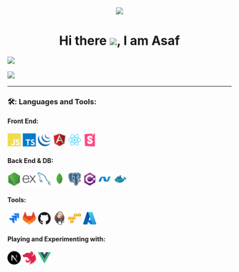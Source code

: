 <div id="header" align="center">
  <img src="https://media.giphy.com/media/HUE4sDmjViSkKqLY77/giphy.gif" width="150" />
  <h1>
    Hi there
    <img src="https://media.giphy.com/media/hvRJCLFzcasrR4ia7z/giphy.gif" width="30px"/>, I am Asaf
  </h1>
</div>

<a href="https://www.linkedin.com/in/barasaf/" target=”_blank”>
  <img src="https://img.shields.io/badge/LinkedIn-blue?logo=linkedin&logoColor=white&style=for-the-badge" />
</a>

![](https://komarev.com/ghpvc/?username=b-asaf)

---
### 🛠️: Languages and Tools:

#### Front End:
<div>
  <img src="https://github.com/devicons/devicon/blob/master/icons/javascript/javascript-plain.svg" width="30" height="30" alt="JS" title="JS" />
  <img src="https://github.com/devicons/devicon/blob/master/icons/typescript/typescript-plain.svg" width="30" height="30" alt="TS" title="TS" />
  <img src="https://github.com/devicons/devicon/blob/master/icons/jquery/jquery-original.svg" width="30" height="30" alt="jQuery" title="jQuery" />
  <img src="https://github.com/devicons/devicon/blob/master/icons/angularjs/angularjs-original.svg" width="30" height="30" alt="AngularJs" title="AngularJs" />
  <img src="https://github.com/devicons/devicon/blob/master/icons/react/react-original.svg" width="30" height="30" alt="React & React-Native" title="React & React-Native" />
  <img src="https://github.com/devicons/devicon/blob/master/icons/storybook/storybook-original.svg" width="30" height="30" alt=="Storybook" title="Storybook" />
</div>

#### Back End & DB:
<div>
  <img src="https://github.com/devicons/devicon/blob/master/icons/nodejs/nodejs-original.svg" width="30" height="30" alt="NodeJs" title="NodeJs" />
  <img src="https://github.com/devicons/devicon/blob/master/icons/express/express-original.svg" width="30" height="30" alt="ExpressJs" title="ExpressJs" />
  <img src="https://github.com/devicons/devicon/blob/master/icons/mysql/mysql-original.svg" width="30" height="30" alt="MySql" title="MySql" />
  <img src="https://github.com/devicons/devicon/blob/master/icons/mongodb/mongodb-original.svg" width="30" height="30" alt="MongoDB" title="MongoDB" />
  
  <img src="https://github.com/devicons/devicon/blob/master/icons/postgresql/postgresql-original.svg" width="30" height="30" alt="PostgreSql" title="PostgreSql" />
  <img src="https://github.com/devicons/devicon/blob/master/icons/csharp/csharp-original.svg" width="30" height="30" alt="C#" title="C#" />
  <img src="https://github.com/devicons/devicon/blob/master/icons/dot-net/dot-net-original.svg" width="30" height="30" alt="ASP .Net & .Net Core" title="ASP .Net & .Net Core" />
  <img src="https://github.com/devicons/devicon/blob/master/icons/docker/docker-original.svg" width="30" height="30" alt="Docker" title="Docker" />
</div>

#### Tools:
<div>
  <img src="https://github.com/devicons/devicon/blob/master/icons/jira/jira-original.svg" width="30" height="30" alt="Jira" title="Jira" />
  <img src="https://github.com/devicons/devicon/blob/master/icons/gitlab/gitlab-original.svg" width="30" height="30" alt="GitLab" title="GitLab" />
  <img src="https://github.com/devicons/devicon/blob/master/icons/github/github-original.svg" width="30" height="30" alt="GitHub" title="GitHub" />
  <img src="https://github.com/devicons/devicon/blob/master/icons/jenkins/jenkins-original.svg" width="30" height="30" alt="Jenkins" title="Jenkins" />
  <img src="https://github.com/devicons/devicon/blob/master/icons/amazonwebservices/amazonwebservices-original.svg" width="30" height="30" alt="AWS" title="AWS" />
  <img src="https://github.com/devicons/devicon/blob/master/icons/azure/azure-original.svg" width="30" height="30" alt="Azure DevOps" title="Azure DevOps" />
</div>

#### Playing and Experimenting with:
<div>
  <img src="https://github.com/devicons/devicon/blob/master/icons/nextjs/nextjs-original.svg" width="30" height="30" alt="NextJs" title="NextJs" />
  <img src="https://github.com/devicons/devicon/blob/master/icons/nestjs/nestjs-plain.svg" width="30" height="30" alt="NestJs" title="NestJs" />
  <img src="https://github.com/devicons/devicon/blob/master/icons/vuejs/vuejs-original.svg" width="30" height="30" alt="Vue" title="Vue" />
</div>

<!--
**b-asaf/b-asaf** is a ✨ _special_ ✨ repository because its `README.md` (this file) appears on your GitHub profile.

how to create/update the readme file: https://www.sitepoint.com/github-profile-readme/

Top Langs:
 -> [![Top Langs](https://github-readme-stats.vercel.app/api/top-langs/?username=b-asaf&layout=compact&theme=vision-friendly-dark)](https://github.com/anuraghazra/github-readme-stats)
-> additional examples for stats: https://github.com/Rishabh062/Rishabh062?tab=readme-ov-file

-> https://github.com/abhisheknaiidu/awesome-github-profile-readme

Here are some ideas to get you started:

- 🔭 I’m currently working on ...
- 🌱 I’m currently learning ...
- 👯 I’m looking to collaborate on ...
- 🤔 I’m looking for help with ...
- 💬 Ask me about ...
- 📫 How to reach me: ...
- 😄 Pronouns: ...
- ⚡ Fun fact: ...
-->
